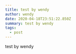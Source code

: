```yaml
---
title: test by wendy
author: wendy
date: 2020-04-18T23:51:22.850Z
summary: test by wendy
tags:
  - post
---
```

test by wendy

